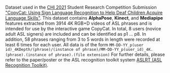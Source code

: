 Dataset used in the [CHI 2021](https://chi2021.acm.org/) Student Research Competition Submission ["CopyCat: Using Sign Language Recognition to Help Deaf Children Acquire Language Skills"](https://dl.acm.org/doi/10.1145/3411763.3451523).
This dataset contains **AlphaPose**, **Kinect**, and **Mediapipe** features extracted from 3914 4K RGB+D videos of ASL phrases and is intended for use by the interactive game CopyCat. In total, 8 users (novice adult ASL signers) are included and can be identified as p1 ... p8. In addition, 58 phrases ranging from 3 to 5 words in length were recorded at least 6 times for each user.
All data is of the form `MM-DD-YY_p(user id)_4KDepth/(phrase)/(instance of phrase)/MM-DD-YY_p(user_id)_4K.(phrase).(instance of phrase).(file extension)`
For further details, please refer to the paper/poster or the ASL recognition toolkit system [ASLRT (ASL Recognition Toolkit)](https://github.com/Accessible-Technology-in-Sign/ASLRT).

